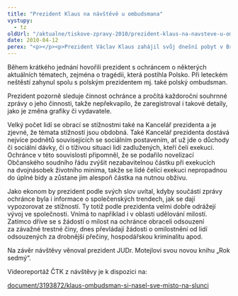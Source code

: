 ```yaml
---
title: "Prezident Klaus na návštěvě u ombudsmana"
vystupy:
  - tz
oldUrl: "/aktualne/tiskove-zpravy-2010/prezident-klaus-na-navsteve-u-ombudsmana"
date: 2010-04-12
perex: "<p></p><p>Prezident Václav Klaus zahájil svůj dnešní pobyt v Brně setkáním s veřejným ochráncem práv JUDr. Otakarem Motejlem. Ochránce při této příležitosti předal prezidentovi souhrnnou zprávu o své činnosti za rok 2009.</p>"
---
```


<!-- imported from the old website -->

<p>Během krátkého jednání hovořili prezident s ochráncem o některých aktuálních tématech, zejména o tragédii, která postihla Polsko. Při leteckém neštěstí zahynul spolu s polským prezidentem mj. také polský ombudsman.</p><p>Prezident pozorně sleduje činnost ochránce a pročítá každoroční souhrnné zprávy o jeho činnosti, takže nepřekvapilo, že zaregistroval i takové detaily, jako je změna grafiky či vydavatele.</p><p>Velký počet lidí se obrací se stížnostmi také na Kancelář prezidenta a je zjevné, že témata stížností jsou obdobná. Také Kancelář prezidenta dostává nejvíce podnětů souvisejících se sociálním postavením, ať už jde o důchody či sociální dávky, či o tíživou situaci lidí zadlužených, kteří čelí exekuci. Ochránce v této souvislosti připomněl, že se podařilo novelizací Občanského soudního řádu zvýšit nezabavitelnou částku při exekucích na dvojnásobek životního minima, takže se lidé čelící exekuci nepropadnou do úplné bídy a zůstane jim alespoň částka na nutnou obživu.</p><p>Jako ekonom by prezident podle svých slov uvítal, kdyby součástí zprávy ochránce byla i informace o společenských trendech, jak se dají vypozorovat ze stížností. Ty totiž podle prezidenta velmi dobře odrážejí vývoj ve společnosti. Vnímá to například i v oblasti udělování milostí. Zatímco dříve se s žádostí o milost na ochránce obraceli odsouzení za závažné trestné činy, dnes převládají žádosti o omilostnění od lidí odsouzených za drobnější přečiny, hospodářskou kriminalitu apod.</p><p>Na závěr návštěvy věnoval prezident JUDr. Motejlovi svou novou knihu „Rok sedmý“.</p><p>Videoreportáž ČTK z návštěvy je k dispozici na:</p><p><a title="Otevření do nového okna" href="http://multimedia.ctk.cz/cs/video/document/3193872/klaus-ombudsman-si-nasel-sve-misto-na-slunci" target="_blank">document/3193872/klaus-ombudsman-si-nasel-sve-misto-na-slunci</a>  </p>
